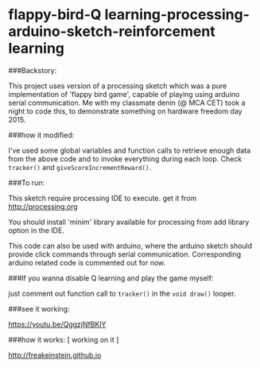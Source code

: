 # flappy-bird-Q learning-processing-arduino-sketch-reinforcement learning

###Backstory:

This project uses version of a processing sketch which was a pure implementation of 'flappy bird game', capable of playing using arduino serial communication. Me with my classmate denin (@ MCA CET) took a night to code this, to demonstrate something on hardware freedom day 2015.

###how it modified:

I've used some global variables and function calls to retrieve enough data from the above code and to invoke everything during each loop. Check `tracker()` and `giveScoreIncrementReward()`.

###To run:

This sketch require processing IDE to execute. get it from http://processing.org

You should install 'minim' library available for processing from add library option in  the IDE.

This code can also be used with arduino, where the arduino sketch should provide click commands through serial communication. 
Corresponding arduino related code is commented out for now.

###If you wanna disable Q learning and play the game myself:

just comment out function call to `tracker()` in the `void draw()` looper.

###see it working:

https://youtu.be/QggzjNfBKlY

###how it works: [ working on it ]

http://freakeinstein.github.io
